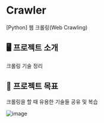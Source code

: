 # Crawler
[Python] 웹 크롤링(Web Crawling)

## 🖥️ 프로젝트 소개
크롤링 기술 정리
<br>

## 📌 프로젝트 목표
크롤링을 할 때 유용한 기술들 공유 및 복습

![image](https://user-images.githubusercontent.com/102270909/220269416-83daf4ce-bd55-4148-bc75-10c4aea992e2.png)
